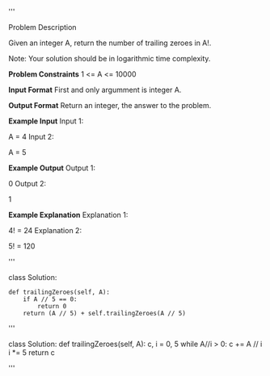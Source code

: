 '''

Problem Description

Given an integer A, return the number of trailing zeroes in A!.

Note: Your solution should be in logarithmic time complexity.



**Problem Constraints**
1 <= A <= 10000



**Input Format**
First and only argumment is integer A.



**Output Format**
Return an integer, the answer to the problem.



**Example Input**
Input 1:

 A = 4
Input 2:

 A = 5


**Example Output**
Output 1:

 0
Output 2:

 1


**Example Explanation**
Explanation 1:

 4! = 24
Explanation 2:

 5! = 120

'''


class Solution:

    def trailingZeroes(self, A):
        if A // 5 == 0:
            return 0
        return (A // 5) + self.trailingZeroes(A // 5)


'''

class Solution:
    def trailingZeroes(self, A):
        c, i = 0, 5
        while A//i > 0:
            c += A // i
            i *= 5
        return c

'''
